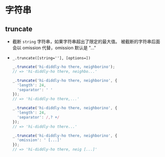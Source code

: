 # 字符串

## truncate

+ 截断 `string` 字符串，如果字符串超出了限定的最大值。 被截断的字符串后面会以 omission 代替，omission 默认是 "..."

+ `_.truncate([string=''], [options=])`

  ```js
  _.truncate('hi-diddly-ho there, neighborino');
  // => 'hi-diddly-ho there, neighbo...'
  ```

  ```js
  _.truncate('hi-diddly-ho there, neighborino', {
    'length': 24,
    'separator': ' '
  });
  // => 'hi-diddly-ho there,...'
  ```

  ```js
  _.truncate('hi-diddly-ho there, neighborino', {
    'length': 24,
    'separator': /,? +/
  });
  // => 'hi-diddly-ho there...'
  ```

  ```js
  _.truncate('hi-diddly-ho there, neighborino', {
    'omission': ' [...]'
  });
  // => 'hi-diddly-ho there, neig [...]'
  ```
